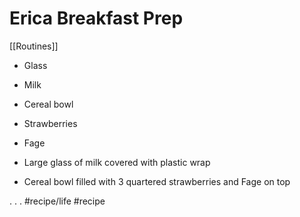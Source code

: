 # Erica Breakfast Prep
[[Routines]]

* Glass
* Milk
* Cereal bowl
* Strawberries
* Fage


* Large glass of milk covered with plastic wrap
* Cereal bowl filled with 3 quartered strawberries and Fage on top

.
.
.
#recipe/life 
#recipe
